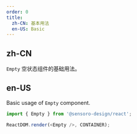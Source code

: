 ```yaml
---
order: 0
title: 
  zh-CN: 基本用法
  en-US: Basic
---
```


## zh-CN

`Empty` 空状态组件的基础用法。

## en-US

Basic usage of `Empty` component.

```js
import { Empty } from '@sensoro-design/react';

ReactDOM.render(<Empty />, CONTAINER);
```
